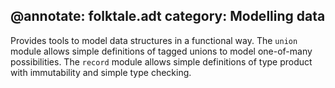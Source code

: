 @annotate: folktale.adt
category: Modelling data
---
Provides tools to model data structures in a functional way. 
The `union` module allows simple definitions of tagged unions to model one-of-many possibilities.
The `record` module allows simple definitions of type product with immutability and simple type checking.
